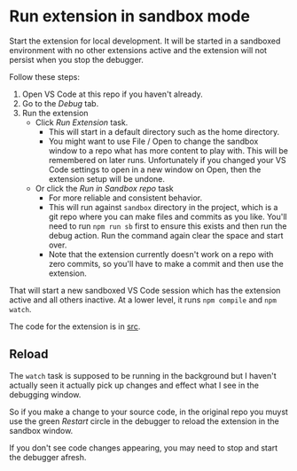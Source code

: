# Run extension in sandbox mode

Start the extension for local development. It will be started in a sandboxed environment with no other extensions active and the extension will not persist when you stop the debugger.

Follow these steps:

1. Open VS Code at this repo if you haven't already.
2. Go to the _Debug_ tab.
3. Run the extension
    - Click _Run Extension_ task.
        - This will start in a default directory such as the home directory.
        - You might want to use File / Open to change the sandbox window to a repo what has more content to play with. This will be remembered on later runs. Unfortunately if you changed your VS Code settings to open in a new window on Open, then the extension setup will be undone.
    - Or click the _Run in Sandbox repo_ task
        - For more reliable and consistent behavior.
        - This will run against `sandbox` directory in the project, which is a git repo where you can make files and commits as you like. You'll need to run `npm run sb` first to ensure this exists and then run the debug action. Run the command again clear the space and start over.
        - Note that the extension currently doesn't work on a repo with zero commits, so you'll have to make a commit and then use the extension.

That will start a new sandboxed VS Code session which has the extension active and all others inactive. At a lower level, it runs `npm compile` and `npm watch`.

The code for the extension is in [src](/src/).


## Reload

The `watch` task is supposed to be running in the background but I haven't actually seen it actually pick up changes and effect what I see in the debugging window.

So if you make a change to your source code, in the original repo you muyst use the green _Restart_ circle in the debugger to reload the extension in the sandbox window.

If you don't see code changes appearing, you may need to stop and start the debugger afresh.
